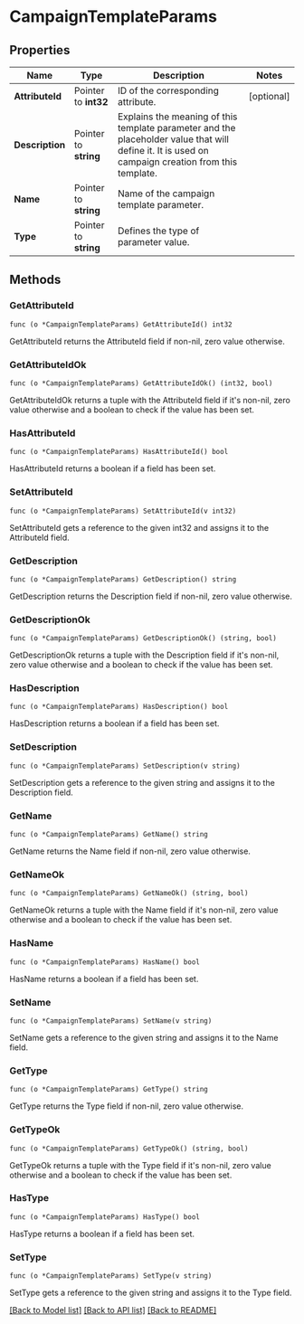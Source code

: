 # CampaignTemplateParams

## Properties

Name | Type | Description | Notes
------------ | ------------- | ------------- | -------------
**AttributeId** | Pointer to **int32** | ID of the corresponding attribute. | [optional] 
**Description** | Pointer to **string** | Explains the meaning of this template parameter and the placeholder value that will define it. It is used on campaign creation from this template. | 
**Name** | Pointer to **string** | Name of the campaign template parameter. | 
**Type** | Pointer to **string** | Defines the type of parameter value. | 

## Methods

### GetAttributeId

`func (o *CampaignTemplateParams) GetAttributeId() int32`

GetAttributeId returns the AttributeId field if non-nil, zero value otherwise.

### GetAttributeIdOk

`func (o *CampaignTemplateParams) GetAttributeIdOk() (int32, bool)`

GetAttributeIdOk returns a tuple with the AttributeId field if it's non-nil, zero value otherwise
and a boolean to check if the value has been set.

### HasAttributeId

`func (o *CampaignTemplateParams) HasAttributeId() bool`

HasAttributeId returns a boolean if a field has been set.

### SetAttributeId

`func (o *CampaignTemplateParams) SetAttributeId(v int32)`

SetAttributeId gets a reference to the given int32 and assigns it to the AttributeId field.

### GetDescription

`func (o *CampaignTemplateParams) GetDescription() string`

GetDescription returns the Description field if non-nil, zero value otherwise.

### GetDescriptionOk

`func (o *CampaignTemplateParams) GetDescriptionOk() (string, bool)`

GetDescriptionOk returns a tuple with the Description field if it's non-nil, zero value otherwise
and a boolean to check if the value has been set.

### HasDescription

`func (o *CampaignTemplateParams) HasDescription() bool`

HasDescription returns a boolean if a field has been set.

### SetDescription

`func (o *CampaignTemplateParams) SetDescription(v string)`

SetDescription gets a reference to the given string and assigns it to the Description field.

### GetName

`func (o *CampaignTemplateParams) GetName() string`

GetName returns the Name field if non-nil, zero value otherwise.

### GetNameOk

`func (o *CampaignTemplateParams) GetNameOk() (string, bool)`

GetNameOk returns a tuple with the Name field if it's non-nil, zero value otherwise
and a boolean to check if the value has been set.

### HasName

`func (o *CampaignTemplateParams) HasName() bool`

HasName returns a boolean if a field has been set.

### SetName

`func (o *CampaignTemplateParams) SetName(v string)`

SetName gets a reference to the given string and assigns it to the Name field.

### GetType

`func (o *CampaignTemplateParams) GetType() string`

GetType returns the Type field if non-nil, zero value otherwise.

### GetTypeOk

`func (o *CampaignTemplateParams) GetTypeOk() (string, bool)`

GetTypeOk returns a tuple with the Type field if it's non-nil, zero value otherwise
and a boolean to check if the value has been set.

### HasType

`func (o *CampaignTemplateParams) HasType() bool`

HasType returns a boolean if a field has been set.

### SetType

`func (o *CampaignTemplateParams) SetType(v string)`

SetType gets a reference to the given string and assigns it to the Type field.


[[Back to Model list]](../README.md#documentation-for-models) [[Back to API list]](../README.md#documentation-for-api-endpoints) [[Back to README]](../README.md)


